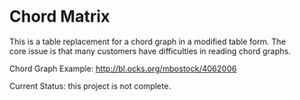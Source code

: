 Chord Matrix
===============

This is a table replacement for a chord graph in a modified table form. The core issue is that many customers have
difficulties in reading chord graphs.

Chord Graph Example: http://bl.ocks.org/mbostock/4062006


Current Status: this project is not complete.